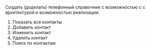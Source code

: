 Создать (доделать) телефонный справочник с возможностью c с архитектурой и возможностью реализации:

1. Показать все контакты
2. Добавить контакт
3. Изменить контакт
4. Удалить контакт
5. Поиск по контактам